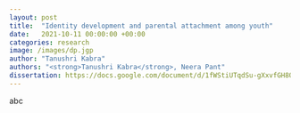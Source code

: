 ```yaml
---
layout: post
title:  "Identity development and parental attachment among youth"
date:   2021-10-11 00:00:00 +00:00
categories: research
image: /images/dp.jgp
author: "Tanushri Kabra"
authors: "<strong>Tanushri Kabra</strong>, Neera Pant"
dissertation: https://docs.google.com/document/d/1fWStiUTqdSu-gXxvfGH8OxNNoy0480KM/edit?usp=sharing&ouid=117064581231813759503&rtpof=true&sd=true
---
```

abc
